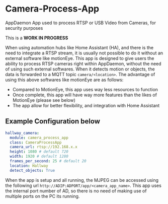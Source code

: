 # Camera-Process-App
AppDaemon App used to process RTSP or USB Video from Cameras, for security purposes

This is a <b>WORK IN PROGRESS</b>

When using automation hubs like Home Assistant (HA), and there is the need to integrate a RTSP stream, it is usually not possible to do it without an external software like motionEye. This app is designed to give users the ability to process RTSP cameras right within AppDaemon, without the need of using such external softwares. When it detects motion or objects, the data is forwarded to a MQTT topic `camera/<location>`. The advantage of using this above softwares like motionEye are as follows:
- Compared to MotionEye, this app uses way less resources to function
- Once complete, this app will have way more features than the likes of MotionEye (please see below)
- The app allow for better flexibility, and integration with Home Assistant

## Example Configuration below
```yaml
hallway_camera:
  module: camera_process_app
  class: CameraProcessApp
  camera_url: rtsp://192.168.x.x
  height: 1080 # default 720
  width: 1920 # default 1280
  frames_per_second: 25 # default 20
  location: Hallway
  detect_objects: True
```

When the app is setup and all running, the MJPEG can be accessed using the following url `http://ADIP:ADPORT/app/<camera_app_name>`. This app uses the internal port number of AD, so there is no need of making use of multiple ports on the PC its running.
